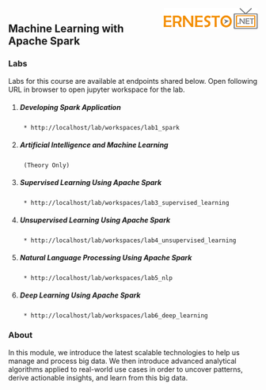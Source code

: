 <img align="right" src="./logo.png">

<h2><span style="color:red;"></span>Machine Learning with Apache Spark</h2>

### Labs

Labs for this course are available at endpoints shared below. Open following URL in browser to open jupyter workspace for the lab.

1. ##### Developing Spark Application
		* http://localhost/lab/workspaces/lab1_spark
2. ##### Artificial Intelligence and Machine Learning 
		(Theory Only)
3. ##### Supervised Learning Using Apache Spark
		* http://localhost/lab/workspaces/lab3_supervised_learning
4. ##### Unsupervised Learning Using Apache Spark
		* http://localhost/lab/workspaces/lab4_unsupervised_learning
5. ##### Natural Language Processing Using Apache Spark
		* http://localhost/lab/workspaces/lab5_nlp
6. ##### Deep Learning Using Apache Spark
		* http://localhost/lab/workspaces/lab6_deep_learning

### About
In this module, we introduce the latest scalable technologies to help us manage and process big data. We then introduce advanced analytical algorithms applied to real-world use cases in order to uncover patterns, derive actionable insights, and learn from this big data.